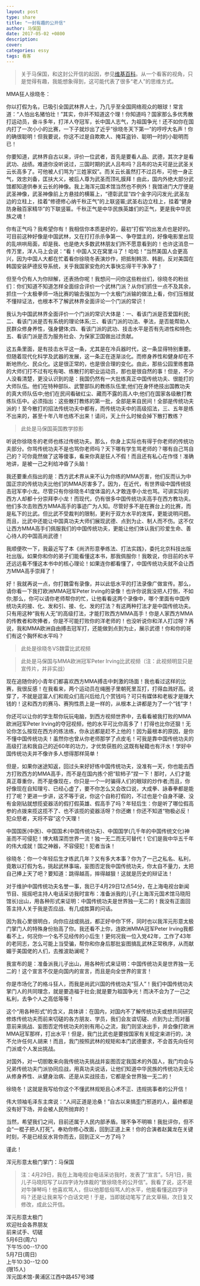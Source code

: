 ```yaml
---
layout: post
type: share
title: "一封有趣的公开信"
author: 马保国
date: 2017-05-02 +0800
description: 
cover: 
categories: essy
tags: 看客
---
```


> 关于马保国，和这封公开信的起因，参见[维基百科](https://zh.wikipedia.org/zh-cn/马保国)。从一个看客的视角，只是觉得有趣，我能想象得到，这可能代表了很多“老人”的思维方式。

MMA狂人徐晓冬：

你以打假为名，已吸引全国武林界人士，乃几乎至全国网络观众的眼球！常言道：“人怕出名猪怕壮！”其实，你并不知道这个理！你知道吗？国家那么多优秀散打运动员，奋斗多年，打洋人夺冠军，长中国人志气，为祖国争光！还不如你在国内打了一次小小的比赛，一下子就炒出了近乎“徐晓冬天下第一”的哼哼大名声！你的确很聪明！但我要说，你这不过是自欺欺人、掩耳盗铃、聪明一时的小聪明而已！

你要知道，武林界自古以来，评价一位武者，首先是要看人品、武德，其次才是看武功、战绩。难道你没听说过，三国时期的武人吕布吗？吕布的功夫可是比武圣关云长高多了。可他被人们骂为“三姓家奴”。而关云长虽然打不过吕布，可他一身正气，效忠刘备，匡扶大义，被后人尊为武圣而顶礼膜拜！由此，国内外绝大部分武馆都知道供奉关云长的神像。我上海浑元国术馆当然也不例外！我馆进门大厅便是武圣神像，武圣神像前上方悬挂的横匾上，“德彰武显”四个金字闪闪发光;武圣左边的立柱上，挂着“修德修心纳千秋正气”的上联竖匾;武圣右边立柱上，挂着“健身防身融百家精华”的下联竖匾。千秋正气是中华民族英雄们的正气，更是我中华民族之魂！

你有正气吗？我希望你有！我相信你本质是好的，最初“打假”的出发点也是好的。可目前这种好像是中国武林，又在打打杀杀争第一、争夺盟主的，好像电影里出现的乱哄哄局面，却是我、也是绝大多数武林朋友们所不愿意看到的！也许这消息一传万里，洋人马上会说：“看！中国人又在窝里斗了！哈哈！”当然美国人会更高兴，因为中国人大都在忙着看你徐晓冬表演炒作，把抵制韩货、韩剧，反对美国在韩国安装萨德反导系统，关乎我国家安危的大事快忘得干干净净了！

但至今仍有人为你辩解，还表扬你呢！我想问一问你这些粉丝们，徐晓冬的粉丝们：你们知道不知道怎样全面综合评价一个武林门派？从你们抓住一点不及其余，抓住一个太极拳师一场比赛的输去强加为一个太极门派输的做法上看，你们压根就不懂辩证法，也根本不了解武林界全面评论一个门派的常识！

我认为中国武林界全面评价一个门派的常识大体是：一、看该门派是否爱国利民;二、看该门派是否有系统的理论体系;三、看该门派的功法、拳法，是否能帮助人民群众修身养性，强身健体;四、看该门派的武功、技击水平是否有先进性和特色;五、看该门派是否为服务社会、为保家卫国做出过贡献。

这五条里面，是有技击水平这一条，尤其是在冷兵器时代，这一条显得特别重要。但随着现代化科学及武器的发展，这一条正在逐渐淡化。而修身养性和健身却在不断地热化、民众化。这是很正常的，也是很合理的变化。由此，那些公园里练套路的大师们打不过有吃有喝、练散打的职业运动员，那也是很自然的事！但是，不少人没看清楚，更没认识到的是：我国仍然有一大批练真正中国传统功夫、很能打的大师队伍。他们在特种部队、武警部队的教练队伍里;他们在身怀绝技出国教功夫的真大师队伍中;他们在民间看破红尘、藏而不露的高人中;他们在国家各级散打教练队伍中。必须指出：这些散打教练的第一批，全部是来自民间！全部是传统功夫派的！至今散打的招法传统功夫中都有，而传统功夫中的高级招法，三、五年是练不出来的，甚至十年八年也练不出来！请问，天上什么时候会掉下散打教练？

> 此处是马保国英国教学掠影

听说你徐晓冬的老师也练过传统功夫。那么，你身上实际也有得于你老师的传统功夫部分。你骂传统功夫不是也骂你老师吗？天下哪有学生骂老师的？哪有自己骂自己的？可你竟然做了这等傻事，看来你真是狂人不假！而且还有私心在作怪！准确地讲，是被一己之利给冲昏了头脑！

我还要重点指出的是：西方武术界从来不认为你练的MMA厉害，他们反而认为中国正宗的传统功夫比他们的MMA厉害多了。因为，在近代，有世界级中国传统技击冠军李小龙。尽管只有你徐晓冬41度体温的人才敢连李小龙也骂。可讲实际的西方人却都十分崇拜李小龙！而现代，仍有很多中国传统功夫高手在西方教功夫。他们多次击败西方MMA高手的事迹广为人知。尽管好多不是在赛台上的比赛，而是私下的比武。但比武不受裁判的限制，更利于双方水平的发挥，更能说明问题。而且，比武中还能让中国真功夫大师们展现武德、点到为止、制人而不伤。这不仅让西方MMA高手们佩服我们的中国传统功夫，更能让他们体认我们珍爱生命、善心待人的中国高尚武德！

我顺便吹一下，我最近写了本《尚济形意拳练法、打法实践》，委托北京科技出版社出版。如果你和你的弟子们能看懂这本书，那我佩服你！我敢说，你目前的水平还远远看不懂这本书中的核心理论！如果连你都看懂了，中国传统功夫就不会让西方MMA高手崇拜了！

好！我就再说一点，你打魏雷有录像，并以此低水平的打法录像广做宣传。那么，请你看一下我打欧洲MMA冠军Peter Irving的录像！也许你说我没把人打倒，不如你;那么，你可以请你老师帮你的忙，让他看看这两个录像中，哪个里面有中国传统功夫的接、化、发和引、接、化、发的打法？有这两种打法才是中国传统功夫。只有用这种“我有人无”的高级打法，才能打败西方MMA高手！你是人家西方MMA的传教者和吹捧者，你是不可能打败你的洋老师的！也没听说你和洋人打过呀？再说，我和MMA欧洲自由搏击冠军打，还能做到点到为止，展示武德！你和你的哥们有这个胸怀和水平吗？

> 此处是徐晓冬VS魏雷比武视频

> 此处是马保国与MMA欧洲冠军Peter Irving比武视频（注：此视频明显只是宣传片，并非实战）

现在追随你的小青年们都喜欢西方MMA搏击中刺激的场面！我也看过这样的比赛，我很反感！在我看来，两个运动员在绳圈子里朝死里互打，打得血溅好高。说穿了，不就是逗富人们和观众们高兴后给几个赏钱吗？可只有媒体和老板才是赚大钱的！这和西方的赛马、赛狗性质上是一样的，从根本上讲都是为了一个“钱”字！

你还可以让你的学生帮你玩玩电脑，到西方视频世界中，去看看被我打败的MMA欧洲冠军Peter Irving的夺冠视频，他的水平可比你高多了！打得也比你还狠！无论你怎么按现在西方的练法练，你永远都是赶不上他的！因为最根本的原因，是你不懂中国传统功夫！虽然你也曾从你老师那学了点皮毛！可我是靠中国传统功夫的高级打法和我自己的近60年的功力，才优势获胜的;这既有秘籍也有汗水！学好中国传统功夫并不像许多人想得那样简单！

但是，如果你迷途知返，回过头来好好练中国传统功夫，没准有一天，你也能去西方打败西方的MMA高手，而不是在国内拣个把“软柿子”捏一下！那时，人们才能真正尊重你，而不是像现在，你只是一个一时骗得人们的眼球的炒作者;而且，你好像现在自知理亏、已经心虚了，要不你怎么又会改口说，大成拳、詠春拳都是能打了呢？更进一步讲，这不等于说，你这个自称打假的，不过也是个自身不硬、没有金刚钻就想揽瓷器活的假打假英雄、假高手了吗？年轻后生：你是听了哪位假高参的点拨来揽这揽不了、也不该揽的瓷器活呀？你还嫩！你还不知道“物极必反！犯众怒者，天将不容”这个天理！

中国国医(中医)、中国国术(中国传统功夫)、中国国学(几千年的中国传统文化)神圣而不可侵犯！博大精深而世界一流！独一无二而无可替代！它们是我中华五千年的伟大成就！国之神器，不容侵犯！犯者当诛！

徐晓冬：你一个年轻后生才练武几年？又有多大本事？你为了一己之私名、私利，竟敢以打假为名，挑起武林事端，妄图否定我中国传统功夫，你太自不量力，太把自己捧上天了吧？要知道：跳得越高，摔得越狠！这就是历史的辩证法！

对于维护中国传统功夫名誉一事，我已于4月29日12点54分，在上海电视台新闻节目、摇摇吧主持人电话采访我时宣布：准备派我的儿子(上海浑元国术馆马晓阳馆长)出山，用各种形式来证明：中国传统功夫是世界独一无二的！我没有正面回答主持人关于我是否应战、有几成胜算的问话。

因为我心里很明白，向你应战或挑战，都正好中你下怀，同时也以我浑元形意太极门掌门人的特殊身份抬高了你。我还看不上你，连欧洲MMA冠军Peter Irving我都看不上，何况你一个名不见经传的小后生！更何况我一位入党42年，工作了43年的老同志，怎么可能上当受骗，帮你和你身后那批妄图搞乱武林正常秩序，从而献媚于美国佬的人们，去推波助澜呢？

我宣布的是：准备派我儿子出山，用各种形式来证明：中国传统功夫是世界独一无二的！这个宣言不仅是向国内的宣言，而且是向全世界的宣言！

你是市场化了的格斗狂人，而我是尚武兴国的传统功夫“狂人”！我们中国传统功夫掌门人的共同理念，就是要造福于社会;就是要为祖国争光！而决不会为了一己之私利，去争个人之高低等等！

这个“用各种形式”的含义，具体讲：在国内，对国内不了解传统功夫或想共同研究修炼传统功夫而前来切磋的各方朋友、学员，我们会友谊切磋、点到为止;而对蓄意前来挑战、妄图否定传统功夫的别有用心之流，我门则坚决出手，并会像打欧洲MMA冠军那样，打出水平！但是，我门比武也是要按国家有关规定来进行的，决不允许任何人胡来！而且，我门按照武林的规矩和本门武德要求，不会首先向任何门派或个人发出挑战。

对国外，对一切胆敢来向我传统功夫挑战并妄图否定我国术的外国人，我门均会与兄弟传统功夫门派协同应战，用真功夫说话，让他们知道中华民族的传统功夫无论从修身养性、从健身治病、还是从实战技击，它都是全世界独一无二的！

徐晓冬！这就是我写给你这个不懂武林规矩且心术不正、违规挑事者的公开信！

伟大领袖毛泽东主席说：“人间正道是沧桑！”自古以来搞歪门邪道的人，最终都是没有好下场，并会被人民所抛弃的！

当然，希望我们之间，目前还属于人民内部矛盾。理不争不明嘛！我批评你，但不会“一棍子把人打死”。奉劝你修心改面，回到正道上来！你的合演者赵冀龙在关键时刻，不是已经反水背你而去，回到正义一方了吗？

谨此！

浑元形意太极门掌门：马保国

> 注：4月29日，我在上海电视台电话采访我时，发表了“宣言”。5月1日，我儿子马晓阳写了以四字诗为体裁的“致徐晓冬的公开信”。我看了说，这不是对牛弹琴吗！他喜欢骂人，但以他那低俗骂人的水平，他能看懂这四字诗吗？还是让我来写个白话文吧！于是，当即就动笔写了此文草稿，次日复又修改，成此公开信。

浑元形意太极门  
欢迎社会各界朋友  
前来试手、切磋  
5月6日(周六)  
下午15:00--17:00  
5月7日(周日)  
上午10:30--12:00  
(限15人)  
浑元国术馆-黄浦区江西中路457号3楼